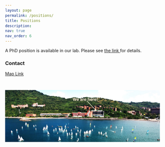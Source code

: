```yaml
---
layout: page
permalink: /positions/
title: Positions
description: 
nav: true
nav_order: 6
---
```


A PhD position is available in our lab. Please see <a href="../assets/pdf/PhdPosition_MAerHydLab.pdf">the link </a> for details.



<h3 > Contact </h3>

<div >
<a href="https://www.google.com/maps/place/Department+of+Marine+Environment+and+Engineering,+NSYSU/@22.6290616,120.2602439,17z/data=!3m1!4b1!4m6!3m5!1s0x346e04060027f961:0x6bfef502ee40d7d!8m2!3d22.6290616!4d120.2628188!16s%2Fg%2F11bw21g0n8?entry=ttu">Map Link</a>
</div>

&nbsp;

<img src="../assets/img/nsysu_small.jpeg" alt="drawing" width="780"/>
